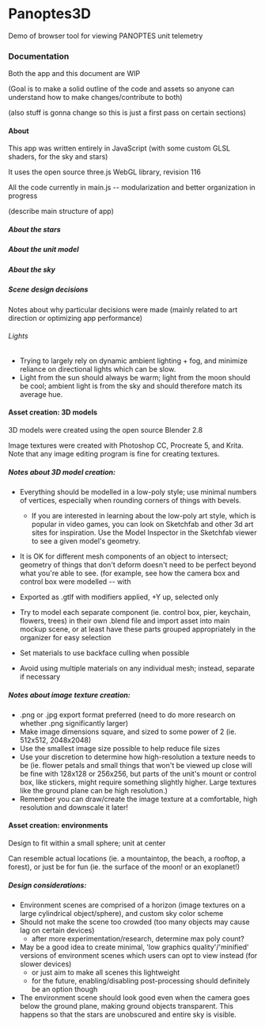 # Panoptes3D
Demo of browser tool for viewing PANOPTES unit telemetry

### Documentation

Both the app and this document are WIP

(Goal is to make a solid outline of the code and assets so anyone can understand how to make changes/contribute to both)

(also stuff is gonna change so this is just a first pass on certain sections)

#### About

This app was written entirely in JavaScript (with some custom GLSL shaders, for the sky and stars)

It uses the open source three.js WebGL library, revision 116

All the code currently in main.js -- modularization and better organization in progress

(describe main structure of app)

##### About the stars

##### About the unit model

##### About the sky

##### Scene design decisions

Notes about why particular decisions were made (mainly related to art direction or optimizing app performance)

###### Lights

- Trying to largely rely on dynamic ambient lighting + fog, and minimize reliance on directional lights which can be slow.
- Light from the sun should always be warm; light from the moon should be cool; ambient light is from the sky and should therefore match its average hue.

#### Asset creation: 3D models

3D models were created using the open source Blender 2.8

Image textures were created with Photoshop CC, Procreate 5, and Krita. Note that any image editing program is fine for creating textures.

##### Notes about 3D model creation:

- Everything should be modelled in a low-poly style; use minimal numbers of vertices, especially when rounding corners of things with bevels.
  - If you are interested in learning about the low-poly art style, which is popular in video games, you can look on Sketchfab and other 3d art sites for inspiration. Use the Model Inspector in the Sketchfab viewer to see a given model's geometry.
- It is OK for different mesh components of an object to intersect; geometry of things that don't deform doesn't need to be perfect beyond what you're able to see. (for example, see how the camera box and control box were modelled -- with 
- Exported as .gtlf with modifiers applied, +Y up, selected only
- Try to model each separate component (ie. control box, pier, keychain, flowers, trees) in their own .blend file and import asset into main mockup scene, or at least have these parts grouped appropriately in the organizer for easy selection

- Set materials to use backface culling when possible
- Avoid using multiple materials on any individual mesh; instead, separate if necessary

##### Notes about image texture creation:

- .png or .jpg export format preferred (need to do more research on whether .png significantly larger)
- Make image dimensions square, and sized to some power of 2 (ie. 512x512, 2048x2048)
- Use the smallest image size possible to help reduce file sizes
- Use your discretion to determine how high-resolution a texture needs to be (ie. flower petals and small things that won't be viewed up close will be fine with 128x128 or 256x256, but parts of the unit's mount or control box, like stickers, might require something slightly higher. Large textures like the ground plane can be high resolution.)
- Remember you can draw/create the image texture at a comfortable, high resolution and downscale it later!

#### Asset creation: environments

Design to fit within a small sphere; unit at center

Can resemble actual locations (ie. a mountaintop, the beach, a rooftop, a forest), or just be for fun (ie. the surface of the moon! or an exoplanet!)

##### Design considerations:

- Environment scenes are comprised of a horizon (image textures on a large cylindrical object/sphere), and custom sky color scheme
- Should not make the scene too crowded (too many objects may cause lag on certain devices)
  - after more experimentation/research, determine max poly count?
- May be a good idea to create minimal, 'low graphics quality'/'minified' versions of environment scenes which users can opt to view instead (for slower devices)
  - or just aim to make all scenes this lightweight
  - for the future, enabling/disabling post-processing should definitely be an option though
- The environment scene should look good even when the camera goes below the ground plane, making ground objects transparent. This happens so that the stars are unobscured and entire sky is visible.

